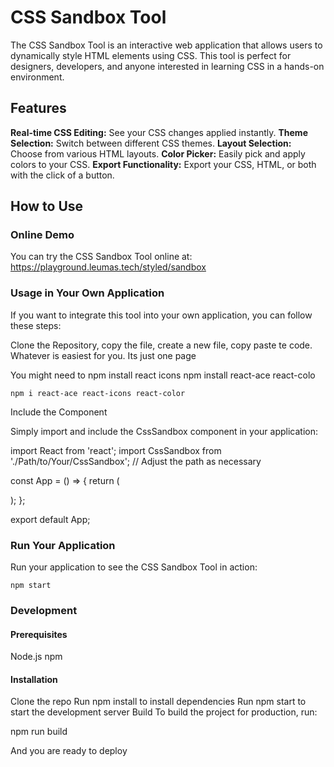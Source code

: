 
# CSS Sandbox Tool
The CSS Sandbox Tool is an interactive web application that allows users to dynamically style HTML elements using CSS. This tool is perfect for designers, developers, and anyone interested in learning CSS in a hands-on environment.

## Features
**Real-time CSS Editing:** See your CSS changes applied instantly.
**Theme Selection:** Switch between different CSS themes.
**Layout Selection:** Choose from various HTML layouts.
**Color Picker:** Easily pick and apply colors to your CSS.
**Export Functionality:** Export your CSS, HTML, or both with the click of a button.




## How to Use


### Online Demo
You can try the CSS Sandbox Tool online at: https://playground.leumas.tech/styled/sandbox


### Usage in Your Own Application
If you want to integrate this tool into your own application, you can follow these steps:

Clone the Repository, copy the file, create a new file, copy paste te code. Whatever is easiest for you. Its just one page

You might need to npm install react icons npm install react-ace react-colo

```
npm i react-ace react-icons react-color
```

Include the Component

Simply import and include the CssSandbox component in your application:

import React from 'react';
import CssSandbox from './Path/to/Your/CssSandbox'; // Adjust the path as necessary

const App = () => {
  return (
    <div>
      <CssSandbox />
    </div>
  );
};

export default App;
### Run Your Application

Run your application to see the CSS Sandbox Tool in action:

```
npm start
```


### Development
#### Prerequisites
Node.js
npm
#### Installation
Clone the repo
Run npm install to install dependencies
Run npm start to start the development server
Build
To build the project for production, run:


npm run build

And you are ready to deploy


